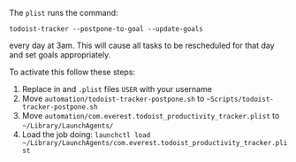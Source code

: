 The `plist` runs the command:

```
todoist-tracker --postpone-to-goal --update-goals
```

every day at 3am. This will cause all tasks to be rescheduled for that day and set goals appropriately. 

To activate this follow these steps:
1. Replace in and `.plist` files `USER` with your username
1. Move `automation/todoist-tracker-postpone.sh` to `~Scripts/todoist-tracker-postpone.sh`
1. Move `automation/com.everest.todoist_productivity_tracker.plist` to `~/Library/LaunchAgents/`
1. Load the job doing: `launchctl load ~/Library/LaunchAgents/com.everest.todoist_productivity_tracker.plist`